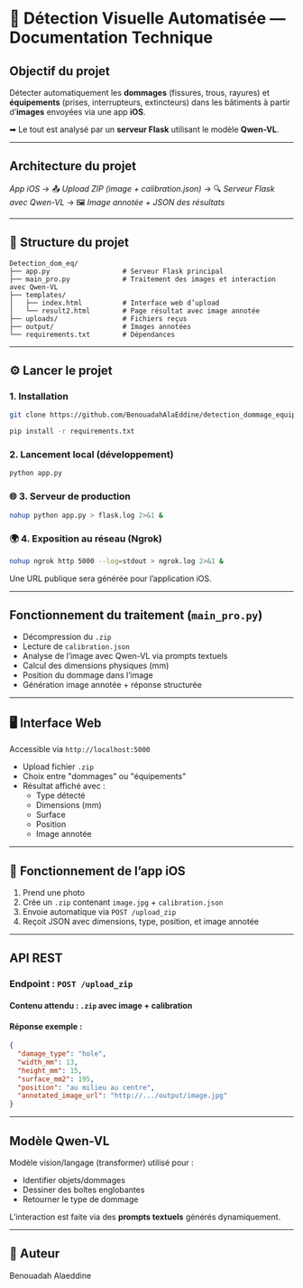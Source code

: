 
# 📘 Détection Visuelle Automatisée — Documentation Technique

##  Objectif du projet

Détecter automatiquement les **dommages** (fissures, trous, rayures) et **équipements** (prises, interrupteurs, extincteurs) dans les bâtiments à partir d’**images** envoyées via une app **iOS**.

➡ Le tout est analysé par un **serveur Flask** utilisant le modèle **Qwen-VL**.

---

##  Architecture du projet

 *App iOS* → 📤 *Upload ZIP (image + calibration.json)* → 🔍 *Serveur Flask avec Qwen-VL* → 🖼 *Image annotée + JSON des résultats*

---

## 📂 Structure du projet

```
Detection_dom_eq/
├── app.py                  # Serveur Flask principal
├── main_pro.py             # Traitement des images et interaction avec Qwen-VL
├── templates/
│   ├── index.html          # Interface web d’upload
│   └── result2.html        # Page résultat avec image annotée
├── uploads/                # Fichiers reçus
├── output/                 # Images annotées
└── requirements.txt        # Dépendances
```

---

## ⚙️ Lancer le projet

###  1. Installation

```bash
git clone https://github.com/BenouadahAlaEddine/detection_dommage_equipement.git

pip install -r requirements.txt
```

###  2. Lancement local (développement)

```bash
python app.py
```

### 🌐 3. Serveur de production

```bash
nohup python app.py > flask.log 2>&1 &
```

### 🌍 4. Exposition au réseau (Ngrok)

```bash
nohup ngrok http 5000 --log=stdout > ngrok.log 2>&1 &
```

Une URL publique sera générée pour l’application iOS.

---

##  Fonctionnement du traitement (`main_pro.py`)

- Décompression du `.zip`
- Lecture de `calibration.json`
- Analyse de l’image avec Qwen-VL via prompts textuels
- Calcul des dimensions physiques (mm)
- Position du dommage dans l’image
- Génération image annotée + réponse structurée

---

## 🖥 Interface Web

Accessible via `http://localhost:5000`

- Upload fichier `.zip`
- Choix entre "dommages" ou "équipements"
- Résultat affiché avec :
  - Type détecté
  - Dimensions (mm)
  - Surface
  - Position
  - Image annotée

---

## 📲 Fonctionnement de l’app iOS

1. Prend une photo
2. Crée un `.zip` contenant `image.jpg` + `calibration.json`
3. Envoie automatique via `POST /upload_zip`
4. Reçoit JSON avec dimensions, type, position, et image annotée

---

##  API REST

### Endpoint : `POST /upload_zip`

#### Contenu attendu : `.zip` avec image + calibration

#### Réponse exemple :

```json
{
  "damage_type": "hole",
  "width_mm": 13,
  "height_mm": 15,
  "surface_mm2": 195,
  "position": "au milieu au centre",
  "annotated_image_url": "http://.../output/image.jpg"
}
```

---

##  Modèle Qwen-VL

Modèle vision/langage (transformer) utilisé pour :
- Identifier objets/dommages
- Dessiner des boîtes englobantes
- Retourner le type de dommage

L’interaction est faite via des **prompts textuels** générés dynamiquement.

---

## 📧 Auteur

Benouadah Alaeddine
